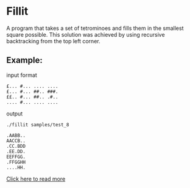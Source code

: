 # Fillit

A program that takes a set of tetrominoes and fills them in the smallest square possible. This solution was achieved by using recursive backtracking from the top left corner.

## Example:

  input format
    
    £... #... .... ....
    £... #... ##.. ###.
    ££.. #... ##.. .#..
    .... #... .... ....
    
   output

    ./fillit samples/test_8

    .AABB..
    AACCB..
    .CC.BDD
    .EE.DD.
    EEFFGG.
    .FFGGHH
    ....HH.

[Click here to read more](https://github.com/giacomoguiulfo/42-fillit/blob/master/fillit.en.pdf?raw=true)

